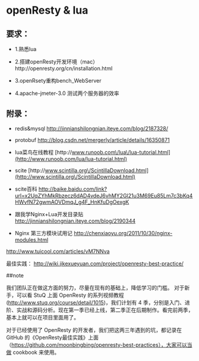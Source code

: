 # openResty & lua

## 要求：

* 1.熟悉lua

* 2.搭建openResty开发环境（mac） http:\/\/openresty.org\/cn\/installation.html

* 3.openRsety重构bench\_WebServer

* 4.apache-jmeter-3.0 测试两个服务器的效率


## 附录：

* redis&mysql [http:\/\/jinnianshilongnian.iteye.com\/blog\/2187328\/](http://jinnianshilongnian.iteye.com/blog/2187328/)
* protobuf [http:\/\/blog.csdn.net\/mergerly\/article\/details\/16350871](http://blog.csdn.net/mergerly/article/details/16350871)
* lua菜鸟在线教程 [http:\/\/www.runoob.com\/lua\/lua-tutorial.html](http://www.runoob.com/lua/lua-tutorial.html)
* scite [http:\/\/www.scintilla.org\/ScintillaDownload.html](http://www.scintilla.org\/ScintillaDownload.html)
* scite百科 
  [http:\/\/baike.baidu.com\/link?url=x2UqZYhMkRbzecz6dAD4vdeJ6vhMY2Gl21u3M69Eu85Lm7c3bKq4HWvfN72gwmAOVDmqJ\_g4F\_HnKfuDgOexgK](http://baike.baidu.com/link?url=x2UqZYhMkRbzecz6dAD4vdeJ6vhMY2Gl21u3M69Eu85Lm7c3bKq4HWvfN72gwmAOVDmqJ_g4F_HnKfuDgOexgK)  

* 跟我学Nginx+Lua开发目录贴
http://jinnianshilongnian.iteye.com/blog/2190344

* Nginx 第三方模块试用记
http://chenxiaoyu.org/2011/10/30/nginx-modules.html

http://www.tuicool.com/articles/vM7NNva  

最佳实践：
http://wiki.jikexueyuan.com/project/openresty-best-practice/

##note

我们团队正在做这方面的努力，尽量在现有的基础上，降低学习的门槛。 对于新手，可以看 StuQ 上面 OpenResty 的系列视频教程 (http://www.stuq.org/course/detail/1015)，我们计划有 4 季，分别是入门、进阶、实战和源码分析。现在第一季已经上线，第二季正在后期制作。看完前两季，基本上就可以在项目里面用了。



对于已经使用了 OpenResty 的开发者，我们把这两三年遇到的坑，都记录在 GitHub 的《OpenResty最佳实践》上面（https://github.com/moonbingbing/openresty-best-practices），大家可以当做 cookbook 来使用。






